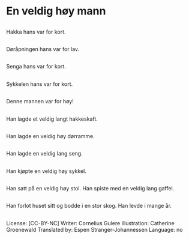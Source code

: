 # En veldig høy mann

##
Hakka hans var for kort.

##
Døråpningen hans var for lav.

##
Senga hans var for kort.

##
Sykkelen hans var for kort.

##
Denne mannen var for høy!

##
Han lagde et veldig langt hakkeskaft.

##
Han lagde en veldig høy dørramme.

##
Han lagde en veldig lang seng.

##
Han kjøpte en veldig høy sykkel.

##
Han satt på en veldig høy stol. Han spiste med en veldig lang gaffel.

##
Han forlot huset sitt og bodde i en stor skog. Han levde i mange år.

##
License: [CC-BY-NC]
Writer: Cornelius Gulere
Illustration: Catherine Groenewald
Translated by: Espen Stranger-Johannessen
Language: no
